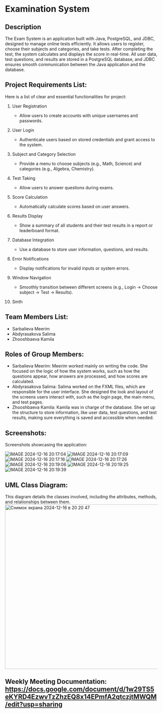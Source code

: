 # Examination System


## Description
The Exam System is an application built with Java, PostgreSQL, and JDBC, designed to manage online tests efficiently. It allows users to register, choose their subjects and categories, and take tests. After completing the test, the system calculates and displays the score in real-time. All user data, test questions, and results are stored in a PostgreSQL database, and JDBC ensures smooth communication between the Java application and the database.


## Project Requirements List:
Here is a list of clear and essential functionalities for project:

1. User Registration
   - Allow users to create accounts with unique usernames and passwords.

2. User Login
   - Authenticate users based on stored credentials and grant access to the system.

3. Subject and Category Selection
   - Provide a menu to choose subjects (e.g., Math, Science) and categories (e.g., Algebra, Chemistry).

4. Test Taking
   - Allow users to answer questions during exams.

5. Score Calculation
   - Automatically calculate scores based on user answers.

6. Results Display
   - Show a summary of all students and their test results in a report or leaderboard format.

7. Database Integration
   - Use a database to store user information, questions, and results.

8. Error Notifications
   - Display notifications for invalid inputs or system errors.

9. Window Navigation
   - Smoothly transition between different screens (e.g., Login → Choose subject → Test → Results).

10. Smth
   

## Team Members List:
+ Sarbalieva Meerim
+ Abdyrasakova Salima
+ Zhooshbaeva Kamila


## Roles of Group Members:
+ Sarbalieva Meerim: Meerim worked mainly on writing the code. She focused on the logic of how the system works, such as how the questions appear, how answers are processed, and how scores are calculated.
+ Abdyrasakova Salima: Salima worked on the FXML files, which are responsible for the user interface. She designed the look and layout of the screens users interact with, such as the login page, the main menu, and test pages.
+ Zhooshbaeva Kamila: Kamila was in charge of the database. She set up the structure to store information, like user data, test questions, and test results, making sure everything is saved and accessible when needed.


## Screenshots:
Screenshots showcasing the application:

![IMAGE 2024-12-16 20:17:04](https://github.com/user-attachments/assets/46fb44fd-de2d-4dd3-bdc4-fa680bbcef3e)
![IMAGE 2024-12-16 20:17:09](https://github.com/user-attachments/assets/08223387-00d0-458f-a678-952229c33b00)
![IMAGE 2024-12-16 20:17:16](https://github.com/user-attachments/assets/b45545b8-fbe7-442d-ba75-35b60c0101d6)
![IMAGE 2024-12-16 20:17:26](https://github.com/user-attachments/assets/358a2a4a-0c34-4f81-9f58-cb0d0bb83e0a)
![IMAGE 2024-12-16 20:19:06](https://github.com/user-attachments/assets/fc91315e-1fdd-4470-877e-ffed557738da)
![IMAGE 2024-12-16 20:19:25](https://github.com/user-attachments/assets/e3f1040b-7c87-4e8e-9134-ecf1b2ab82d3)
![IMAGE 2024-12-16 20:19:39](https://github.com/user-attachments/assets/aac76de2-4003-49b5-87f2-3c3a61d99f05)


## UML Class Diagram:
This diagram details the classes involved, including the attributes, methods, and relationships between them.
<img width="541" alt="Снимок экрана 2024-12-16 в 20 20 47" src="https://github.com/user-attachments/assets/7044dc7e-f5b1-4a8f-9a2b-c49746fc0b17" />


## Weekly Meeting Documentation: https://docs.google.com/document/d/1w29TS5eKYRD4EzwvTzZhzEQ8x14EPmfA2qtczjtMWQM/edit?usp=sharing
